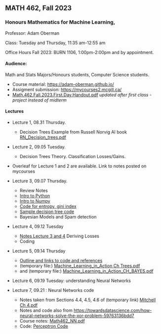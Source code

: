 ## MATH 462, Fall 2023
### Honours Mathematics for Machine Learning,

Professor: Adam Oberman

Class: Tuesday and Thursday, 11:35 am-12:55 am 

Office Hours Fall 2023: BURN 1106, 1:00pm-2:00pm and by appointment. 

#### Audience: 

Math and Stats Majors/Honours students, Computer Science students.

- Course material:  https://adam-oberman.github.io/  
- Assigment submission: https://mycourses2.mcgill.ca/ 
- [Math.462.Fall.2023.First.Day.Handout.pdf](https://github.com/adam-oberman/adam-oberman.github.io/files/12611647/Math.462.Fall.2023.First.Day.Handout.pdf)
*updated after first class - project instead of midterm*

#### Lectures
- Lecture 1, 08.31 Thursday.
    - Decision Trees Example from Russell Norvig AI book [RN_Decision_trees.pdf](https://github.com/adam-oberman/adam-oberman.github.io/files/12486803/RN_Decision_trees.pdf)
- Lecture 2, 09.05 Tuesday.
    - Decision Trees Theory.  Classification Losses/Gains.
- Overleaf for Lecture 1 and 2 are available.  Link to notes posted on mycourses
- Lecture 3, 09.07 Thursday.
    - Review Notes
    - [Intro to Python](https://colab.research.google.com/drive/1i5JbthN7UX8N14IjYBMdBiPW5M44cQUt?usp=sharing)
    - [Intro to Numpy](https://colab.research.google.com/drive/17kradohn-30zmf_VvWHv2g0QguXeenIj?usp=sharing)
    - [Code for entropy, gini index](https://colab.research.google.com/drive/1lIeRfp8c_iB7V_ONwSJKLLdkUKtGrLLC?usp=sharing)
    - [Sample decision tree code](https://github.com/abbas-taher/decision-tree-algorithm-example)
    - Bayesian Models and Spam detection
- Lecture 4, 09.12 Tuesday
    - [Notes Lecture 3 and 4](https://www.overleaf.com/read/pwtnggswvyfb) Deriving Losses
    - Coding
- Lecture 5, 09.14 Thursday
    - [Outline and links to code and references](https://github.com/adam-oberman/adam-oberman.github.io/files/12609717/BayesCodeExplain.pdf)
    - (temporary file:) [Machine_Learning_in_Action Ch Trees.pdf](https://github.com/adam-oberman/adam-oberman.github.io/files/12610631/Machine_Learning_in_Action.Ch.Trees.pdf)
    - and (temporary file:)  [Machine_Learning_in_Action_CH_BAYES.pdf](https://github.com/adam-oberman/adam-oberman.github.io/files/12610632/Machine_Learning_in_Action_CH_BAYES.pdf)

- Lecture 6, 09.19 Tuesday: understanding Neural Networks 
- Lecture 7, 09.21 : Neural Networks code
   - Notes taken from Sections 4.4, 4.5, 4.6 of (temporary link) [Mitchell Ch 4.pdf](https://github.com/adam-oberman/adam-oberman.github.io/files/12620895/Mitchell.Ch.4.pdf)
   - Notes and code also from https://towardsdatascience.com/how-neural-networks-solve-the-xor-problem-59763136bdd7
   - Course notes: [Math462_NN.pdf](https://github.com/adam-oberman/adam-oberman.github.io/files/12686544/Math462_NN.pdf)
   - Code: [Perceptron Code](https://drive.google.com/file/d/1dKgyciUZgk_SDNrOvpOhyJ-2UOS6wJIh/view?usp=sharing)
  
  

    
    
